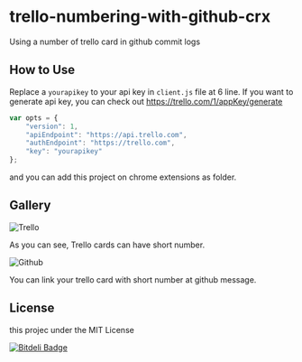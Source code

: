 trello-numbering-with-github-crx
================================

Using a number of trello card in github commit logs

How to Use
---
Replace a `yourapikey` to your api key in `client.js` file at 6 line.
If you want to generate api key, you can check out https://trello.com/1/appKey/generate

```javascript
var opts = {
    "version": 1,
    "apiEndpoint": "https://api.trello.com",
    "authEndpoint": "https://trello.com",
    "key": "yourapikey"
};
```

and you can add this project on chrome extensions as folder.

Gallery
---
![Trello](https://raw.github.com/davidshimjs/trello-numbering-with-github-crx/master/readme/screenshot1.png)

As you can see, Trello cards can have short number.

![Github](https://raw.github.com/davidshimjs/trello-numbering-with-github-crx/master/readme/screenshot2.png)

You can link your trello card with short number at github message.

License
---
this projec under the MIT License

[![Bitdeli Badge](https://d2weczhvl823v0.cloudfront.net/davidshimjs/trello-numbering-with-github-crx/trend.png)](https://bitdeli.com/free "Bitdeli Badge")

